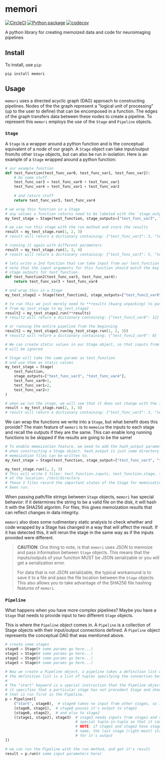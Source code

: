 # memori
[![CircleCI](https://circleci.com/gh/vanandrew/memori/tree/main.svg?style=svg)](https://circleci.com/gh/vanandrew/memori/tree/main)
[![Python package](https://github.com/vanandrew/memori/actions/workflows/python-package.yml/badge.svg?branch=main)](https://github.com/vanandrew/memori/actions/workflows/python-package.yml)
[![codecov](https://codecov.io/gh/vanandrew/memori/branch/main/graph/badge.svg?token=DSVJMHTVLE)](https://codecov.io/gh/vanandrew/memori)

A python library for creating memoized data and code for neuroimaging pipelines

## Install

To install, use `pip`:
```
pip install memori
```

## Usage

`memori` uses a directed acyclic graph (DAG) approach to constructing pipelines.
Nodes of the the graph represent a "logical unit of processing" (up to the user
to define) that can be encomposed in a function. The edges of the
graph transfers data between these nodes to create a pipeline.
To represent this `memori` employs the use of the `Stage` and `Pipeline` objects.

### `Stage`

A `Stage` is a wrapper around a python function and is the conceptual equivalent
of a node of our graph. A `Stage` object can take input/output from/to other `Stage`
objects, but can also be run in isolation. Here is an example of a `Stage` wrapped
around a python function:

```python
# our example function
def test_function(test_func_var0, test_func_var1, test_func_var2):
    # Do some stuff
    test_func_var3 = test_func_var0 + test_func_var1
    test_func_var4 = test_func_var1 + test_func_var2
    
    # and return stuff
    return test_func_var3, test_func_var4

# we wrap this function in a Stage
# any values a function returns need to be labeled with the `stage_outputs` parameter
my_test_stage = Stage(test_function, stage_outputs=["test_func_var3", "test_func_var4"])

# we can run this stage with the run method and store the results
result = my_test_stage.run(1, 2, 3)
# result will return a dictionary containing: {"test_func_var3": 3, "test_func_var4": 5}

# running it again with different parameters
result = my_test_stage.run(2, 3, 4)
# result will return a dictionary containing: {"test_func_var3": 5, "test_func_var4": 7}

# lets write a 2nd function that can take input from our test_function
# note that the input arguments for this function should match the key names of the
# stage outputs for test_function
def test_function2(test_func_var3, test_func_var4):
    return test_func_var3 + test_func_var4

# and wrap this in a Stage
my_test_stage2 = Stage(test_function2, stage_outputs=["test_func2_var0"])

# to run this we just merely need to **results (kwarg unpacking) to pass information
# from my_test_stage to my_test_stage2
result2 = my_test_stage2.run(**results)
# result2 will return a dictionary containing: {"test_func2_var0": 12}

# or running the entire pipeline from the beginning
result2 = my_test_stage2.run(my_test_stage.run(1, 2, 3))
# result2 will return a dictionary containing: {"test_func2_var0": 8}

# We can create static values in our Stage object, so that inputs from other stages
# will be ignored

# Stage will take the same params as test_function
# and use them as static values
my_test_stage = Stage(
    test_function,
    stage_outputs=["test_func_var3", "test_func_var4"],
    test_func_var0=1,
    test_func_var1=2,
    test_func_var2=3
)

# when we run the stage, we will see that it does not change with the input
result = my_test_stage.run(2, 3, 4)
# result will return a dictionary containing: {"test_func_var3": 3, "test_func_var4": 5}
```

We can wrap the functions we write into a `Stage`, but what benefit does this provide?
The main feature of `memori` is to `memoize` the inputs to each stage and recall the outputs
if they are the same. This can enable long running functions to be skipped if the results
are going to be the same!

```python
# To enable memoization feature, we need to add the hash_output parameter to the
# when constructing a Stage object. hash_output is just some directory to where the
# memoization files can be written to.
my_test_stage = Stage(test_function, stage_output=["test_func_var3", "test_func_var4"], hash_output="/test/directory")

my_test_stage.run(1, 2, 3)
# This will write 3 files: test_function.inputs, test_function.stage, test_function.outputs
# at the location: /test/directory
# These 3 files record the important states of the Stage for memoization, after it has
# been run.

```

When passing path/file strings between `Stage` objects, `memori` has special behavior: if it
determines the string to be a valid file on the disk, it will hash it with the SHA256
algoritm. For files, this gives memoization results that can reflect changes in data integrity.

`memori` also does some rudimentary static analysis to check whether and code
wrapped by a Stage has changed in a way that will affect the result. If it has 
detected this, it will rerun the stage in the same way as if the inputs provided
were different.

> **CAUTION**: One thing to note, is that `memori` uses JSON to memoize and pass information 
> between `Stage` objects. This means that the inputs/outputs of your function MUST be JSON
> serializable or you will get a serialization error.
>
> For data that is not JSON serializable, the typical workaround is to save it to a file
> and pass the file location between the `Stage` objects. This also allows you to take
> advantage of the SHA256 file hashing features of `memori`.

### `Pipeline`

What happens when you have more complex pipelines? Maybe you have a `Stage`
that needs to provide input to two different `Stage` objects.

This is where the `Pipeline` object comes in. A `Pipeline` is a collection of Stage
objects with their input/output connections defined. A `Pipeline` object represents
the conceptual DAG that was mentioned above.

```python
# create some stages
stage0 = Stage(# some params go here...)
stage1 = Stage(# some params go here...)
stage2 = Stage(# some params go here...)
stage3 = Stage(# some params go here...)

# Now we create a Pipeline object, a pipeline takes a definition list during construction
# the definition list is a list of tuples specifying the connection between stages
#
# The "start" keyword is a special instruction that the Pipeline object can read
# it specifies that a particular stage has not precedent Stage and should be a Stage
# that is run first in the Pipeline.
p = Pipeline([
    ("start", stage0),  # stage0 takes no input from other stages, so it should run first
    (stage0, stage1),  # stage0 passes it's output to stage1
    (stage0, stage2),  # and also to stage2
    ((stage1, stage2), stage3)  # stage3 needs inputs from stage1 and stage2, so we use a
                                # special tuple-in-tuple so that it can get outputs from both
                                # NOTE: if stage1 and stage2 have stage_outputs with the same
                                # name, the last stage (right-most) stage will have precedence
                                # for it's output
])

# we can run the Pipeline with the run method, and get it's result
result = p.run(# some input parameters here)
```
